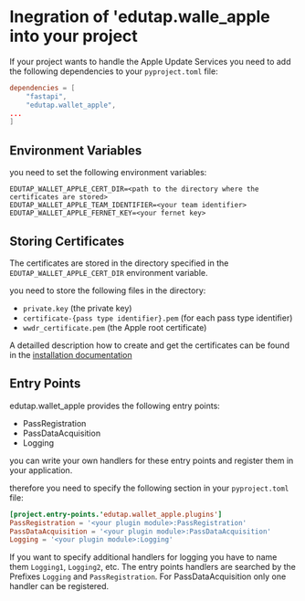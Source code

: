 # Inegration of 'edutap.walle_apple into your project


If your project wants to handle the Apple Update Services you need to add the following dependencies to your `pyproject.toml` file:

```toml
dependencies = [
    "fastapi",
    "edutap.wallet_apple",
...
]
```

## Environment Variables

you need to set the following environment variables:

```
EDUTAP_WALLET_APPLE_CERT_DIR=<path to the directory where the certificates are stored>
EDUTAP_WALLET_APPLE_TEAM_IDENTIFIER=<your team identifier>
EDUTAP_WALLET_APPLE_FERNET_KEY=<your fernet key>
```

## Storing Certificates

The certificates are stored in the directory specified in the `EDUTAP_WALLET_APPLE_CERT_DIR` environment variable. 

you need to store the following files in the directory:

- `private.key`  (the private key)
- `certificate-{pass type identifier}.pem` (for each pass type identifier)
- `wwdr_certificate.pem`    (the Apple root certificate)

A detailled description how to create and get the certificates can be found in the [installation documentation](installation.md)

## Entry Points

edutap.wallet_apple provides the following entry points:

- PassRegistration
- PassDataAcquisition
- Logging

you can write your own handlers for these entry points and register them in your application.

therefore you need to specify the following section in your `pyproject.toml` file:

```toml
[project.entry-points.'edutap.wallet_apple.plugins']
PassRegistration = '<your plugin module>:PassRegistration'
PassDataAcquisition = '<your plugin module>:PassDataAcquisition'
Logging = '<your plugin module>:Logging'
```

If you want to specify additional handlers for logging you have to name them `Logging1`, `Logging2`, etc.
The entry points handlers are searched by the Prefixes `Logging` and `PassRegistration`. For PassDataAcquisition only one handler can be registered.